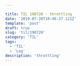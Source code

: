 ```yaml
---

title: TIL 190720 - throttling
date: '2019-07-20T10:46:37.121Z'
template: 'post'
draft: true
slug: 'til/190720'
category: 'TIL'
tags:
  - 'TIL'
  - 'Log'
description: 'throttling'
---
```

